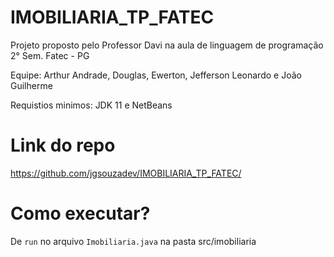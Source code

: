 # IMOBILIARIA_TP_FATEC

Projeto proposto pelo Professor Davi na aula de linguagem de programação 2° Sem. Fatec - PG

Equipe: Arthur Andrade, Douglas, Ewerton, Jefferson Leonardo e João Guilherme

Requistios minimos: JDK 11 e NetBeans

# Link do repo

https://github.com/jgsouzadev/IMOBILIARIA_TP_FATEC/

# Como executar?

De `run` no arquivo `Imobiliaria.java` na pasta src/imobiliaria
